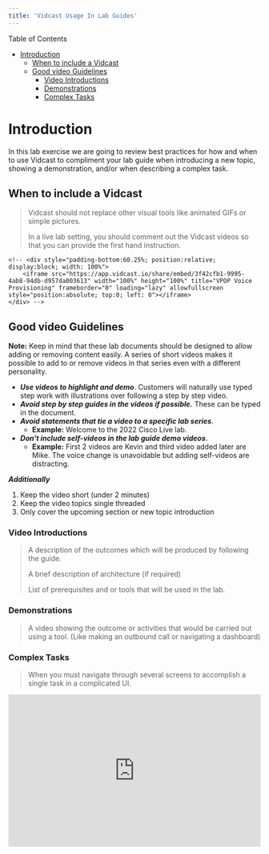 ```yaml
---
title: 'Vidcast Usage In Lab Guides'
---
```


Table of Contents
- [Introduction](#introduction)
  - [When to include a Vidcast](#when-to-include-a-vidcast)
  - [Good video Guidelines](#good-video-guidelines)
    - [Video Introductions](#video-introductions)
    - [Demonstrations](#demonstrations)
    - [Complex Tasks](#complex-tasks)

# Introduction

In this lab exercise we are going to review best practices for how and when to use Vidcast to compliment your lab guide when introducing a new topic, showing a demonstration, and/or when describing a complex task.  

## When to include a Vidcast
> Vidcast should not replace other visual tools like animated GIFs or simple pictures.
>
> In a live lab setting, you should comment out the Vidcast videos so that you can provide the first hand instruction.  

``` 
<!-- <div style="padding-bottom:60.25%; position:relative; display:block; width: 100%">
	<iframe src="https://app.vidcast.io/share/embed/3f42cfb1-9995-4ab8-94db-d957da003613" width="100%" height="100%" title="VPOP Voice Provisioning" frameborder="0" loading="lazy" allowfullscreen style="position:absolute; top:0; left: 0"></iframe>
</div> --> 
```
> 

## Good video Guidelines
**Note:**  Keep in mind that these lab documents should be designed to allow adding or removing content easily.  A series of short videos makes it possible to add to or remove videos in that series even with a different personality.
 - ***Use videos to highlight and demo***. Customers will naturally use typed step work with illustrations over following a step by step video. 
- ***Avoid step by step guides in the videos if possible.***  These can be typed in the document. 
- ***Avoid statements that tie a video to a specific lab series***.  
	- **Example:** Welcome to the 2022 Cisco Live lab.  
- ***Don't include self-videos in the lab guide demo videos***.  
	- **Example:** First 2 videos are Kevin and third video added later are Mike.  The voice change is unavoidable but adding self-videos are distracting.

***Additionally***
1. Keep the video short (under 2 minutes)
2. Keep the video topics single threaded 
3. Only cover the upcoming section or new topic introduction

### Video Introductions
> A description of the outcomes which will be produced by following the guide.
> 
> A brief description of architecture (if required)
>
> List of prerequisites and or tools that will be used in the lab.


### Demonstrations
> A video showing the outcome or activities that would be carried out using a tool. (Like making an outbound call or navigating a dashboard)


### Complex Tasks
> When you must navigate through several screens to accomplish a single task in a complicated UI.
>
<div style="padding-bottom:60.25%; position:relative; display:block; width: 100%">
	<iframe src="https://app.vidcast.io/share/embed/3f42cfb1-9995-4ab8-94db-d957da003613" width="100%" height="100%" title="VPOP Voice Provisioning" frameborder="0" loading="lazy" allowfullscreen style="position:absolute; top:0; left: 0"></iframe>
</div>


